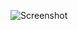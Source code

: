![Screenshot](https://raw.githubusercontent.com/Cryakl/Ultimate-RAT-Collection/refs/heads/main/KilerRat/KilerRat%20v8.0.9/Screenshot.png)
